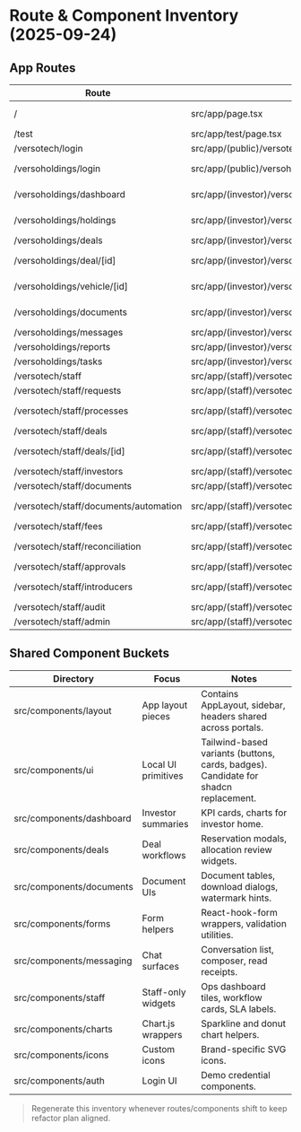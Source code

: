 ﻿# Route & Component Inventory (2025-09-24)

## App Routes

| Route | File | Notes |
| --- | --- | --- |
| / | src/app/page.tsx | Landing chooser for investor vs staff portals. |
| /test | src/app/test/page.tsx | Demo/testing sandbox page. |
| /versotech/login | src/app/(public)/versotech/login/page.tsx | Staff login screen for demo auth. |
| /versoholdings/login | src/app/(public)/versoholdings/login/page.tsx | Investor login screen for demo auth. |
| /versoholdings/dashboard | src/app/(investor)/versoholdings/dashboard/page.tsx | Investor KPI dashboard fed by Supabase queries. |
| /versoholdings/holdings | src/app/(investor)/versoholdings/holdings/page.tsx | Portfolio holdings summary and allocation detail. |
| /versoholdings/deals | src/app/(investor)/versoholdings/deals/page.tsx | Investor-facing deal directory. |
| /versoholdings/deal/[id] | src/app/(investor)/versoholdings/deal/[id]/page.tsx | Deal detail view with reservation hooks. |
| /versoholdings/vehicle/[id] | src/app/(investor)/versoholdings/vehicle/[id]/page.tsx | Vehicle detail tabs (positions, docs, cashflows). |
| /versoholdings/documents | src/app/(investor)/versoholdings/documents/page.tsx | Document center listing with download flow. |
| /versoholdings/messages | src/app/(investor)/versoholdings/messages/page.tsx | Investor messaging UI. |
| /versoholdings/reports | src/app/(investor)/versoholdings/reports/page.tsx | Quick report requests + history. |
| /versoholdings/tasks | src/app/(investor)/versoholdings/tasks/page.tsx | Onboarding/task tracker. |
| /versotech/staff | src/app/(staff)/versotech/staff/page.tsx | Staff operations dashboard. |
| /versotech/staff/requests | src/app/(staff)/versotech/staff/requests/page.tsx | Request inbox triage UI. |
| /versotech/staff/processes | src/app/(staff)/versotech/staff/processes/page.tsx | Workflow/process center launcher. |
| /versotech/staff/deals | src/app/(staff)/versotech/staff/deals/page.tsx | Staff deal management list. |
| /versotech/staff/deals/[id] | src/app/(staff)/versotech/staff/deals/[id]/page.tsx | Deal detail for inventory/reservations/allocations. |
| /versotech/staff/investors | src/app/(staff)/versotech/staff/investors/page.tsx | Investor directory for staff. |
| /versotech/staff/documents | src/app/(staff)/versotech/staff/documents/page.tsx | Staff document workspace. |
| /versotech/staff/documents/automation | src/app/(staff)/versotech/staff/documents/automation/page.tsx | Doc package automation + e-sign tracking. |
| /versotech/staff/fees | src/app/(staff)/versotech/staff/fees/page.tsx | Fee events and invoicing UI. |
| /versotech/staff/reconciliation | src/app/(staff)/versotech/staff/reconciliation/page.tsx | Bank transaction reconciliation flows. |
| /versotech/staff/approvals | src/app/(staff)/versotech/staff/approvals/page.tsx | Approvals queue UI. |
| /versotech/staff/introducers | src/app/(staff)/versotech/staff/introducers/page.tsx | Introducer and attribution management. |
| /versotech/staff/audit | src/app/(staff)/versotech/staff/audit/page.tsx | Audit log review page. |
| /versotech/staff/admin | src/app/(staff)/versotech/staff/admin/page.tsx | Staff admin utilities. |

## Shared Component Buckets

| Directory | Focus | Notes |
| --- | --- | --- |
| src/components/layout | App layout pieces | Contains AppLayout, sidebar, headers shared across portals. |
| src/components/ui | Local UI primitives | Tailwind-based variants (buttons, cards, badges). Candidate for shadcn replacement. |
| src/components/dashboard | Investor summaries | KPI cards, charts for investor home. |
| src/components/deals | Deal workflows | Reservation modals, allocation review widgets. |
| src/components/documents | Document UIs | Document tables, download dialogs, watermark hints. |
| src/components/forms | Form helpers | React-hook-form wrappers, validation utilities. |
| src/components/messaging | Chat surfaces | Conversation list, composer, read receipts. |
| src/components/staff | Staff-only widgets | Ops dashboard tiles, workflow cards, SLA labels. |
| src/components/charts | Chart.js wrappers | Sparkline and donut chart helpers. |
| src/components/icons | Custom icons | Brand-specific SVG icons. |
| src/components/auth | Login UI | Demo credential components. |

> Regenerate this inventory whenever routes/components shift to keep refactor plan aligned.
